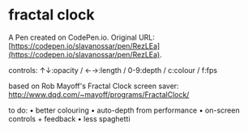 # fractal clock

A Pen created on CodePen.io. Original URL: [https://codepen.io/slavanossar/pen/RezLEa](https://codepen.io/slavanossar/pen/RezLEa).

controls:
↑↓:opacity / ←→:length / 0-9:depth / c:colour / f:fps

based on Rob Mayoff's Fractal Clock screen saver: http://www.dqd.com/~mayoff/programs/FractalClock/

to do:
• better colouring
• auto-depth from performance
• on-screen controls + feedback
• less spaghetti